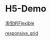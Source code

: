 # H5-Demo
[淘宝的Flexible](https://xprocessing.github.io/H5-Demo/Flexible.html)

[responsive_grid](https://xprocessing.github.io/H5-Demo/responsive_grid-NoGood.html)


